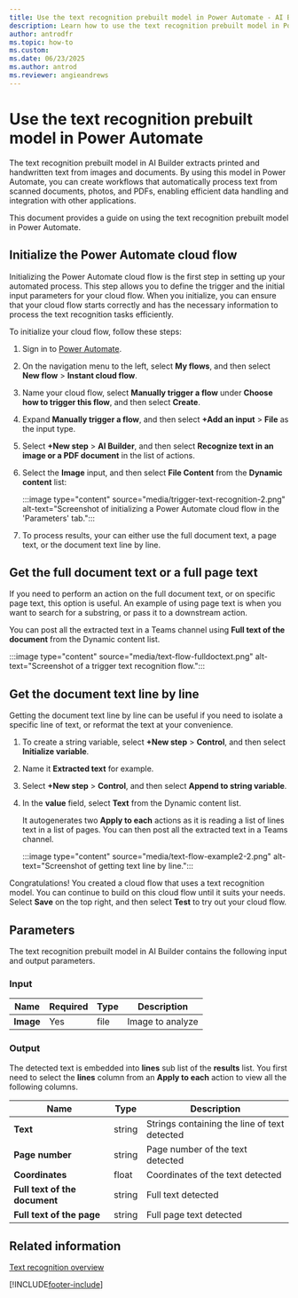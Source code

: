 ```yaml
---
title: Use the text recognition prebuilt model in Power Automate - AI Builder
description: Learn how to use the text recognition prebuilt model in Power Automate. 
author: antrodfr
ms.topic: how-to
ms.custom: 
ms.date: 06/23/2025
ms.author: antrod
ms.reviewer: angieandrews
---
```


# Use the text recognition prebuilt model in Power Automate

The text recognition prebuilt model in AI Builder extracts printed and handwritten text from images and documents. By using this model in Power Automate, you can create workflows that automatically process text from scanned documents, photos, and PDFs, enabling efficient data handling and integration with other applications.

This document provides a guide on using the text recognition prebuilt model in Power Automate.

## Initialize the Power Automate cloud flow

Initializing the Power Automate cloud flow is the first step in setting up your automated process. This step allows you to define the trigger and the initial input parameters for your cloud flow. When you initialize, you can ensure that your cloud flow starts correctly and has the necessary information to process the text recognition tasks efficiently.

To initialize your cloud flow, follow these steps:

1. Sign in to [Power Automate](https://make.powerautomate.com/).
1. On the navigation menu to the left, select **My flows**, and then select **New flow** > **Instant cloud flow**.
1. Name your cloud flow, select **Manually trigger a flow** under **Choose how to trigger this flow**, and then select **Create**.
1. Expand **Manually trigger a flow**, and then select **+Add an input** > **File** as the input type.
1. Select **+New step** > **AI Builder**, and then select **Recognize text in an image or a PDF document** in the list of actions.
1. Select the **Image** input, and then select **File Content** from the **Dynamic content** list:

    :::image type="content" source="media/trigger-text-recognition-2.png" alt-text="Screenshot of initializing a Power Automate cloud flow in the 'Parameters' tab.":::

1. To process results, your can either use the full document text, a page text, or the document text line by line.

## Get the full document text or a full page text

If you need to perform an action on the full document text, or on specific page text, this option is useful. An example of using page text is when you want to search for a substring, or pass it to a downstream action.

You can post all the extracted text in a Teams channel using **Full text of the document** from the Dynamic content list.

:::image type="content" source="media/text-flow-fulldoctext.png" alt-text="Screenshot of a trigger text recognition flow.":::

## Get the document text line by line

Getting the document text line by line can be useful if you need to isolate a specific line of text, or reformat the text at your convenience.

1. To create a string variable, select **+New step** > **Control**, and then select **Initialize variable**.
1. Name it **Extracted text** for example.
1. Select **+New step** > **Control**, and then select **Append to string variable**.
1. In the **value** field, select **Text** from the Dynamic content list.

    It autogenerates two **Apply to each** actions as it is reading a list of lines text in a list of pages. You can then post all the extracted text in a Teams channel.

    :::image type="content" source="media/text-flow-example2-2.png" alt-text="Screenshot of getting text line by line.":::

Congratulations! You created a cloud flow that uses a text recognition model. You can continue to build on this cloud flow until it suits your needs. Select **Save** on the top right, and then select **Test** to try out your cloud flow.

## Parameters

The text recognition prebuilt model in AI Builder contains the following input and output parameters.

### Input

|Name |Required |Type |Description |
|---------|---------|---------|---------|
|**Image** |Yes |file |Image to analyze|

### Output

The detected text is embedded into **lines** sub list of the **results** list. You first need to select the **lines** column from an **Apply to each** action to view all the following columns.

|Name |Type |Description |
|---------|---------|---------|
|**Text** |string |Strings containing the line of text detected |
|**Page number** |string |Page number of the text detected |
|**Coordinates** |float |Coordinates of the text detected |
|**Full text of the document** |string |Full text detected |
|**Full text of the page** |string |Full page text detected |

## Related information

[Text recognition overview](prebuilt-text-recognition.md)



[!INCLUDE[footer-include](includes/footer-banner.md)]
